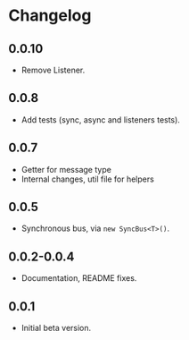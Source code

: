 # Changelog

## 0.0.10

- Remove Listener.

## 0.0.8

- Add tests (sync, async and listeners tests).

## 0.0.7

- Getter for message type
- Internal changes, util file for helpers

## 0.0.5

- Synchronous bus, via `new SyncBus<T>()`.

## 0.0.2-0.0.4

- Documentation, README fixes.

## 0.0.1

- Initial beta version.